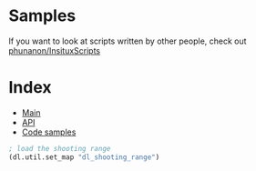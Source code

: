 # Samples

If you want to look at scripts written by other people, check out [phunanon/InsituxScripts](https://github.com/phunanon/InsituxScripts/)

# Index

-   [Main](https://blackshibe.github.io/deadline-wiki-data/insitux/Main.html)
-   [API](https://blackshibe.github.io/deadline-wiki-data/insitux/Api.html)
-   [Code samples](https://blackshibe.github.io/deadline-wiki-data/insitux/Samples.html)

```clj
; load the shooting range
(dl.util.set_map "dl_shooting_range")
```

